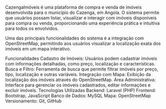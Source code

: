 CazengaImóveis é uma plataforma de compra e venda de imóveis desenvolvida para o município do Cazenga, em Angola. O sistema permite que usuários possam listar, visualizar e interagir com imóveis disponíveis para compra ou venda, proporcionando uma experiência prática e intuitiva para todos os envolvidos.

Uma das principais funcionalidades do sistema é a integração com OpenStreetMap, permitindo aos usuários visualizar a localização exata dos imóveis em um mapa interativo.

Funcionalidades
Cadastro de Imóveis: Usuários podem cadastrar imóveis com informações detalhadas, como preço, localização e características.
Busca e Filtro: Ferramenta de busca que permite filtrar imóveis por preço, tipo, localização e outras variáveis.
Integração com Mapa: Exibição da localização dos imóveis através do OpenStreetMap.
Área Administrativa: Interface para gerenciar os imóveis cadastrados, editar informações e excluir imóveis.
Tecnologias Utilizadas
Backend: Laravel (PHP)
Frontend: Bootstrap, JavaScript
Banco de Dados: MySQL
Mapa: OpenStreetMap
Versionamento: Git, GitHub

